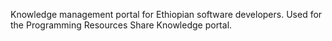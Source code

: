 Knowledge management portal for Ethiopian software developers.
Used for the Programming Resources Share Knowledge portal.

